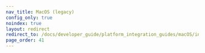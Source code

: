 ```yaml
---
nav_title: MacOS (legacy)
config_only: true
noindex: true
layout: redirect
redirect_to: /docs/developer_guide/platform_integration_guides/macOS/initial_sdk_setup/
page_order: 41
---
```

